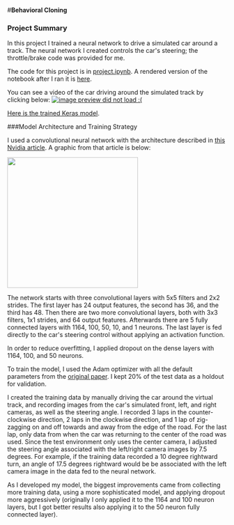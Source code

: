 #**Behavioral Cloning** 

### Project Summary
In this project I trained a neural network to drive a simulated car around a track. The neural network I created
controls the car's steering; the throttle/brake code was provided for me.

The code for this project is in [project.ipynb](project.ipynb). A rendered version of the notebook after I ran it is [here](http://htmlpreview.github.io/?https://github.com/kerrickstaley/CarND-Behavioral-Cloning-P3/blob/master/project_rendered.html).

You can see a video of the car driving around the simulated track by clicking below:
[![image preview did not load :(](https://img.youtube.com/vi/0oLjrkQsq6o/0.jpg)](https://www.youtube.com/watch?v=0oLjrkQsq6o)

[Here is the trained Keras model](https://github.com/kerrickstaley/CarND-Behavioral-Cloning-P3/raw/master/model.h5).

###Model Architecture and Training Strategy

I used a convolutional neural network with the architecture described in
[this Nvidia article](https://devblogs.nvidia.com/parallelforall/deep-learning-self-driving-cars/). A graphic from that
article is below:

<img src="https://devblogs.nvidia.com/parallelforall/wp-content/uploads/2016/08/cnn-architecture.png" width="300">

The network starts with three convolutional layers with 5x5 filters and 2x2 strides. The first layer has 24 output features,
the second has 36, and the third has 48. Then there are two more convolutional layers, both with 3x3 filters,
1x1 strides, and 64 output features. Afterwards there are 5 fully connected layers with 1164, 100, 50, 10, and 1
neurons. The last layer is fed directly to the car's steering control without applying an activation function.

In order to reduce overfitting, I applied dropout on the dense layers with 1164, 100, and 50 neurons.

To train the model, I used the Adam optimizer with all the default parameters from the
[original paper](https://arxiv.org/abs/1412.6980v8). I kept 20% of the test data as a holdout for validation.

I created the training data by manually driving the car around the virtual track, and recording images from the
car's simulated front, left, and right cameras, as well as the steering angle. I recorded 3 laps in the
counter-clockwise direction, 2 laps in the clockwise direction, and 1 lap of zig-zagging on and off towards and away
from the edge of the road. For the last lap, only data from when the car was returning to the center of the road was
used. Since the test environment only uses the center camera, I adjusted the steering angle associated with the
left/right camera images by 7.5 degrees. For example, if the training data recorded a 10 degree rightward turn, an angle
of 17.5 degrees rightward would be be associated with the left camera image in the data fed to the neural network.

As I developed my model, the biggest improvements came from collecting more training data, using a more sophisticated
model, and applying dropout more aggressively (originally I only applied it to the 1164 and 100 neuron layers, but I
got better results also applying it to the 50 neuron fully connected layer).

